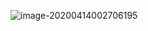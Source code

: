 ![image-20200414002706195](C:\Users\Administrator\AppData\Roaming\Typora\typora-user-images\image-20200414002706195.png)